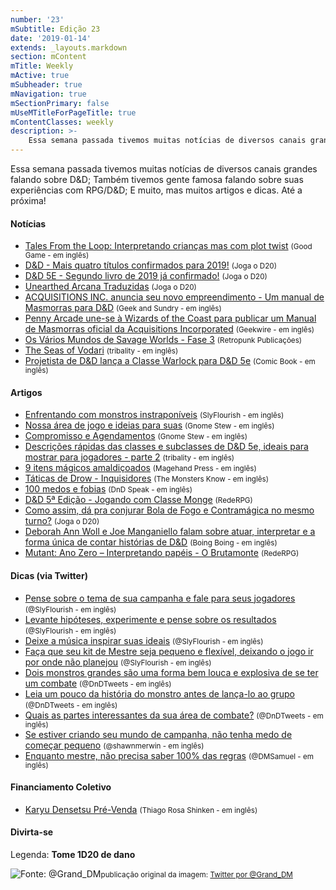 ```yaml
---
number: '23'
mSubtitle: Edição 23
date: '2019-01-14'
extends: _layouts.markdown
section: mContent
mTitle: Weekly
mActive: true
mSubheader: true
mNavigation: true
mSectionPrimary: false
mUseMTitleForPageTitle: true
mContentClasses: weekly
description: >-
    Essa semana passada tivemos muitas notícias de diversos canais grandes falando sobre D&D; Também tivemos gente famosa falando sobre suas experiências com RPG/D&D; E muito, mas muitos artigos e dicas. Até a próxima!
---
```

Essa semana passada tivemos muitas notícias de diversos canais grandes falando sobre D&D; Também tivemos gente famosa falando sobre suas experiências com RPG/D&D; E muito, mas muitos artigos e dicas. Até a próxima!

#### Notícias

* [Tales From the Loop: Interpretando crianças mas com plot twist] <small>(Good Game - em inglês)</small>
* [D&D - Mais quatro títulos confirmados para 2019!] <small>(Joga o D20)</small>
* [D&D 5E - Segundo livro de 2019 já confirmado!] <small>(Joga o D20)</small>
* [Unearthed Arcana Traduzidas] <small>(Joga o D20)</small>
* [ACQUISITIONS INC. anuncia seu novo empreendimento - Um manual de Masmorras para D&D] <small>(Geek and Sundry - em inglês)</small>
* [Penny Arcade une-se à Wizards of the Coast para publicar um Manual de Masmorras oficial da Acquisitions Incorporated] <small>(Geekwire - em inglês)</small>
* [Os Vários Mundos de Savage Worlds - Fase 3] <small>(Retropunk Publicações)</small>
* [The Seas of Vodari] <small>(tribality - em inglês)</small>
* [Projetista de D&D lança a Classe Warlock para D&D 5e] <small>(Comic Book - em inglês)</small>

#### Artigos

* [Enfrentando com monstros instraponíveis] <small>(SlyFlourish - em inglês)</small>
* [Nossa área de jogo e ideias para suas] <small>(Gnome Stew - em inglês)</small>
* [Compromisso e Agendamentos] <small>(Gnome Stew - em inglês)</small>
* [Descrições rápidas das classes e subclasses de D&D 5e, ideais para mostrar para jogadores - parte 2] <small>(tribality - em inglês)</small>
* [9 itens mágicos amaldiçoados] <small>(Magehand Press - em inglês)</small>
* [Táticas de Drow - Inquisidores] <small>(The Monsters Know - em inglês)</small>
* [100 medos e fobias] <small>(DnD Speak - em inglês)</small>
* [D&D 5ª Edição - Jogando com Classe Monge] <small>(RedeRPG)</small>
* [Como assim, dá pra conjurar Bola de Fogo e Contramágica no mesmo turno?] <small>(Joga o D20)</small>
* [Deborah Ann Woll e Joe Manganiello falam sobre atuar, interpretar e a forma única de contar histórias de D&D] <small>(Boing Boing - em inglês)</small>
* [Mutant: Ano Zero – Interpretando papéis - O Brutamonte] <small>(RedeRPG)</small>

#### Dicas (via Twitter)

* [Pense sobre o tema de sua campanha e fale para seus jogadores] <small>(@SlyFlourish - em inglês)</small>
* [Levante hipóteses, experimente e pense sobre os resultados] <small>(@SlyFlourish - em inglês)</small>
* [Deixe a música inspirar suas ideais] <small>(@SlyFlourish - em inglês)</small>
* [Faça que seu kit de Mestre seja pequeno e flexível, deixando o jogo ir por onde não planejou] <small>(@SlyFlourish - em inglês)</small>
* [Dois monstros grandes são uma forma bem louca e explosiva de se ter um combate] <small>(@DnDTweets - em inglês)</small>
* [Leia um pouco da história do monstro antes de lança-lo ao grupo] <small>(@DnDTweets - em inglês)</small>
* [Quais as partes interessantes da sua área de combate?] <small>(@DnDTweets - em inglês)</small>
* [Se estiver criando seu mundo de campanha, não tenha medo de começar pequeno] <small>(@shawnmerwin - em inglês)</small>
* [Enquanto mestre, não precisa saber 100% das regras] <small>(@DMSamuel - em inglês)</small>

#### Financiamento Coletivo

* [Karyu Densetsu Pré-Venda] <small>(Thiago Rosa Shinken - em inglês)</small>

#### Divirta-se

Legenda: **Tome 1D20 de dano**

![Fonte: @Grand_DM](https://pbs.twimg.com/media/DxFiZqDX0AInrWq.jpg)<small>publicação original da imagem: [Twitter por @Grand_DM](https://twitter.com/Grand_DM/status/1085757187731841024)</small>

[Enfrentando com monstros instraponíveis]: http://slyflourish.com/facing_insurmountable_foes.html
[Nossa área de jogo e ideias para suas]: https://gnomestew.com/game-space-our-game-space-and-some-ideas-for-yours/
[Descrições rápidas das classes e subclasses de D&D 5e, ideais para mostrar para jogadores - parte 2]: https://www.tribality.com/2019/01/15/brief-description-of-5e-classes-and-subclasses-ideal-to-show-to-your-players-part-2/
[9 itens mágicos amaldiçoados]: http://mfov.magehandpress.com/2019/01/9-cursed-magic-items.html
[Táticas de Drow - Inquisidores]: http://themonstersknow.com/drow-tactics-inquisitors/
[Compromisso e Agendamentos]: https://gnomestew.com/commitment-and-scheduling/
[100 medos e fobias]: http://dndspeak.com/2019/01/100-fears-and-phobias/
[D&D 5ª Edição - Jogando com Classe Monge]: https://www.rederpg.com.br/2019/01/20/dd-5a-edicao-jogando-com-classe-monge/
[Tales From the Loop: Interpretando crianças mas com plot twist]: https://www.goodgames.com.au/au/news/375-tales-from-the-loop-roleplaying-childhood-with-a-twist.html
[D&D - Mais quatro títulos confirmados para 2019!]: https://jogaod20.blogspot.com/2019/01/dnd5e-4novoslivros.html
[D&D 5E - Segundo livro de 2019 já confirmado!]: https://jogaod20.blogspot.com/2019/01/dungeon-manual-5e.html
[Unearthed Arcana Traduzidas]: https://jogaod20.blogspot.com/p/unearthed-arcana-traduzidas.html
[Como assim, dá pra conjurar Bola de Fogo e Contramágica no mesmo turno?]: https://jogaod20.blogspot.com/2019/01/regra-de-conjuracao-5e.html
[ACQUISITIONS INC. anuncia seu novo empreendimento - Um manual de Masmorras para D&D]: https://geekandsundry.com/acquisitions-inc-expands-ventures-with-a-dd-dungeon-manual/
[Penny Arcade une-se à Wizards of the Coast para publicar um Manual de Masmorras oficial da Acquisitions Incorporated]: https://www.geekwire.com/2019/penny-arcade-partners-wizards-coast-publish-official-acquisitions-incorporated-dungeon-manual/
[Os Vários Mundos de Savage Worlds - Fase 3]: http://retropunk.net/editora/os-varios-mundos-de-savage-worlds-fase-3/
[Deborah Ann Woll e Joe Manganiello falam sobre atuar, interpretar e a forma única de contar histórias de D&D]: https://boingboing.net/2019/01/11/deborah-ann-woll-and-joe-manga.html
[The Seas of Vodari]: http://www.seasofvodari.com/
[Mutant: Ano Zero – Interpretando papéis - O Brutamonte]: https://www.rederpg.com.br/2019/01/17/mutant-ano-zero-interpretando-papeis-o-brutamonte/
[Projetista de D&D lança a Classe Warlock para D&D 5e]: https://comicbook.com/gaming/2019/01/15/dungeons-and-dragons-warlord-class/
[Karyu Densetsu Pré-Venda]: https://www.catarse.me/kdrpg2
[Pense sobre o tema de sua campanha e fale para seus jogadores]: https://twitter.com/SlyFlourish/status/1087077583345324032
[Levante hipóteses, experimente e pense sobre os resultados]: https://twitter.com/SlyFlourish/status/1086307682871623683
[Deixe a música inspirar suas ideais]: https://twitter.com/SlyFlourish/status/1085945346314899467
[Faça que seu kit de Mestre seja pequeno e flexível, deixando o jogo ir por onde não planejou]: https://twitter.com/SlyFlourish/status/1085598036284317701
[Dois monstros grandes são uma forma bem louca e explosiva de se ter um combate]: https://twitter.com/DnDTweets/status/1086698307328589826
[Leia um pouco da história do monstro antes de lança-lo ao grupo]: https://twitter.com/DnDTweets/status/1085248756063371265
[Quais as partes interessantes da sua área de combate?]: https://twitter.com/DnDTweets/status/1084886370177433602
[Se estiver criando seu mundo de campanha, não tenha medo de começar pequeno]: https://twitter.com/shawnmerwin/status/1085913353963356160
[Enquanto mestre, não precisa saber 100% das regras]: https://twitter.com/DMSamuel/status/1086504342159572993

